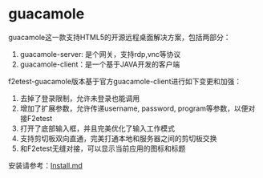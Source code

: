 guacamole
======================

guacamole这一款支持HTML5的开源远程桌面解决方案，包括两部分：

1. guacamole-server: 是个网关，支持rdp,vnc等协议
2. guacamole-client：是一个基于JAVA开发的客户端

f2etest-guacamole版本基于官方guacamole-client进行如下变更和加强：

1. 去掉了登录限制，允许未登录也能调用
2. 增加了扩展参数，允许传递username, password, program等参数，以便对接F2etest
3. 打开了底部输入框，并且完美优化了输入工作模式
4. 支持剪切板双向直通，完美打通本地和服务器之间的剪切板交换
5. 和F2etest无缝对接，可以显示当前应用的图标和标题

安装请参考：[Install.md](./Install.md)